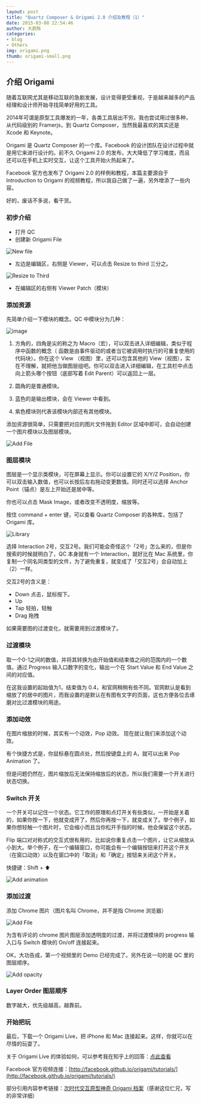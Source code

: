```yaml
---
layout: post
title: "Quartz Composer & Origami 2.0 介绍及教程（1）"
date: 2015-03-08 22:54:46
author: 大蔚陈
categories: 
- blog
- Others
img: origami.png
thumb: origami-small.png
---
```


## 介绍 Origami

随着互联网尤其是移动互联的急剧发展，设计变得更受重视，于是越来越多的产品经理和设计师开始寻找简单好用的工具。

2014年可谓是原型工具爆发的一年，各类工具层出不穷。我也尝试用过很多种，从代码级别的 Framerjs，到  Quartz Composer，当然我最喜欢的其实还是 Xcode 和 Keynote。

Origami 是 Quartz Composer 的一个库。Facebook 的设计团队在设计过程中就是用它来进行设计的。前不久 Origami 2.0 的发布，大大降低了学习难度，而且还可以在手机上实时交互，让这个工具开始火热起来了。

Facebook 官方也发布了 Origami 2.0 的样例和教程，本篇主要源自于 Introduction to Origami 的视频教程，所以我自己做了一遍，另外增添了一些内容。

好的，废话不多说，看干货。

### 初步介绍
- 打开 QC
- 创建新 Origami File

![New file](/assets/img/blog/origami/1-new-file.png)


- 左边是编辑区，右侧是 Viewer，可以点击 Resize to third 三分之。

![Resize to Third](/assets/img/blog/origami/2-view.png)


- 在编辑区的右侧有 Viewer Patch（模块）


### 添加资源

先简单介绍一下模块的概念。QC 中模块分为几种：

![image](/assets/img/blog/origami/qc-intro.png)

1. 方角的，四角是尖的称之为 Macro（宏），可以双击进入详细编辑，类似于程序中函数的概念（ 函数是由事件驱动的或者当它被调用时执行的可重复使用的代码块）。你在这个 View （视图）里，还可以包含其他的 View（视图），实在不理解，就把他当做图层组吧。你可以双击进入详细编辑，在工具栏中点击向上箭头哪个按钮（底部写着 Edit Parent）可以返回上一层。

2. 圆角的是普通模块。

3. 蓝色的是输出模块，会在 Viewer 中看到。

4. 紫色模块则代表该模块内部还有其他模块。

添加资源很简单，只需要把对应的图片文件拖到 Editor 区域中即可，会自动创建一个图片模块以及图层模块。

![Add File](/assets/img/blog/origami/add-file.png)

### 图层模块

图层是一个显示类模块，可在屏幕上显示。你可以设置它的 X/Y/Z Position，你可以双击输入数值，也可以长按后左右拖动变更数值。同时还可以选择 Anchor Point（锚点）是左上开始还是居中等。

你也可以点击 Mask Image，或者改变不透明度，缩放等。

按住 command + enter 键，可以查看 Quartz Composer 的各种库，包括了 Origami 库。

![Library](/assets/img/blog/origami/library.png)

选择 Interaction 2号，交互2号。我们可能会奇怪这个「2号」怎么来的，但是你搜索的时候就明白了，QC 本身就有一个 Interaction，就好比在 Mac 系统里，你复制一个同名同类型的文件，为了避免重复，就变成了「交互2号」会自动加上（2）一样。

交互2号的含义是：
 - Down 点击，鼠标按下。
 - Up
- Tap 轻拍，轻触
- Drag 拖拽

如果需要图的过渡变化，就需要用到过渡模块了。

### 过渡模块

取一个0-1之间的数值，并将其转换为由开始值和结束值之间的范围内的一个数值。通过 Progress 输入口数字的变化，输出一个在 Start Value 和 End Value 之间的对应值。

在这我设置的起始值为1，结束值为 0.4，和官网稍稍有些不同。官网默认是看到缩放了的居中的图片，而我设置的是默认在有图有文字的页面，这也方便各位去琢磨对比过渡模块的用途。

### 添加动效

在图片缩放的时候，其实有一个动效，Pop 动效。
现在就让我们来添加这个动效。

有个快捷方式是，你鼠标悬在圆点处，然后按键盘上的 A，就可以出来 Pop Animation 了。

但是问题仍然在，图片缩放后无法保持缩放后的状态，所以我们需要一个开关进行状态切换。


### Switch 开关


一个开关可以记住一个状态。它工作的原理和点灯开关有些类似，一开始是关着的，如果你按一下，他就变成开了，然后你再按一下，就变成关了。举个例子，如果你想轻触一个图片时，它会缩小而且当你松开手指的时候，他会保留这个状态。


Flip 端口对对称式的交互式很有用的，比如说你重复点击一个图片，让它从缩放从小到大。举个例子，在一个编辑窗口，你可能会有一个编辑按钮来打开这个开关（在窗口动效）以及在窗口中的「取消」和「确定」按钮来关闭这个开关。

快捷键：Shift + ⬆️ 

![Add animation](/assets/img/blog/origami/add-animation.png)

### 添加过渡

添加 Chrome 图片（图片名叫 Chrome，并不是指 Chrome 浏览器）

![Add File](/assets/img/blog/origami/add-file-2.png)

为含有评论的 chrome 图片图层添加透明度的过渡，并将过渡模块的 progress 输入口与 Switch 模块的 On/off 连接起来。

OK，大功告成，第一个视频里的 Demo 已经完成了。另外在说一句的是 QC 里的图层顺序。

![Add opacity](/assets/img/blog/origami/add-opacity.png)

### Layer Order 图层顺序

数字越大，优先级越高，越靠前。

### 开始把玩

最后，下载一个 Origami Live，把 iPhone 和 Mac 连接起来。这样，你就可以在尽情的玩耍了。

关于 Origami Live 的体验如何，可以参考我在知乎上的回答：[点此查看](http://www.zhihu.com/question/28359440/answer/40970934)

Facebook 官方视频连接：[http://facebook.github.io/origami/tutorials/](http://facebook.github.io/origami/tutorials/)

部分引用内容参考链接：[次时代交互原型神奇 Origami 档案](http://www.csdn.net/article/2014-06-09/2820131)（感谢这位仁兄，写的非常详细）

